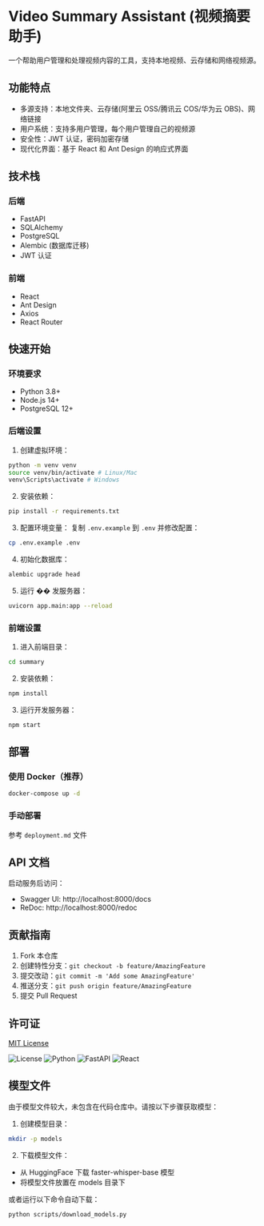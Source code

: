 # Video Summary Assistant (视频摘要助手)

一个帮助用户管理和处理视频内容的工具，支持本地视频、云存储和网络视频源。

## 功能特点

- 多源支持：本地文件夹、云存储(阿里云 OSS/腾讯云 COS/华为云 OBS)、网络链接
- 用户系统：支持多用户管理，每个用户管理自己的视频源
- 安全性：JWT 认证，密码加密存储
- 现代化界面：基于 React 和 Ant Design 的响应式界面

## 技术栈

### 后端

- FastAPI
- SQLAlchemy
- PostgreSQL
- Alembic (数据库迁移)
- JWT 认证

### 前端

- React
- Ant Design
- Axios
- React Router

## 快速开始

### 环境要求

- Python 3.8+
- Node.js 14+
- PostgreSQL 12+

### 后端设置

1. 创建虚拟环境：

```bash
python -m venv venv
source venv/bin/activate # Linux/Mac
venv\Scripts\activate # Windows
```

2. 安装依赖：

```bash
pip install -r requirements.txt
```

3. 配置环境变量：
   复制 `.env.example` 到 `.env` 并修改配置：

```bash
cp .env.example .env
```

4. 初始化数据库：

```bash
alembic upgrade head
```

5. 运行 �� 发服务器：

```bash
uvicorn app.main:app --reload
```

### 前端设置

1. 进入前端目录：

```bash
cd summary
```

2. 安装依赖：

```bash
npm install
```

3. 运行开发服务器：

```bash
npm start
```

## 部署

### 使用 Docker（推荐）

```bash
docker-compose up -d
```

### 手动部署

参考 `deployment.md` 文件

## API 文档

启动服务后访问：

- Swagger UI: http://localhost:8000/docs
- ReDoc: http://localhost:8000/redoc

## 贡献指南

1. Fork 本仓库
2. 创建特性分支：`git checkout -b feature/AmazingFeature`
3. 提交改动：`git commit -m 'Add some AmazingFeature'`
4. 推送分支：`git push origin feature/AmazingFeature`
5. 提交 Pull Request

## 许可证

[MIT License](LICENSE)

![License](https://img.shields.io/badge/license-MIT-blue.svg)
![Python](https://img.shields.io/badge/python-3.8+-blue.svg)
![FastAPI](https://img.shields.io/badge/FastAPI-0.104.1+-blue.svg)
![React](https://img.shields.io/badge/react-18.2.0+-blue.svg)

## 模型文件

由于模型文件较大，未包含在代码仓库中。请按以下步骤获取模型：

1. 创建模型目录：

```bash
mkdir -p models
```

2. 下载模型文件：

- 从 HuggingFace 下载 faster-whisper-base 模型
- 将模型文件放置在 models 目录下

或者运行以下命令自动下载：

```bash
python scripts/download_models.py
```
